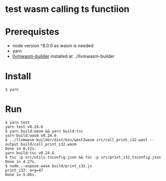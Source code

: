 # test wasm calling ts functiion

# Prerequistes
- node version ^8.0.0 as wasm is needed
- yarn
- [llvmwasm-builder](https://github.com/winksaville/llvmwasm-builder) installed at ../llvmwasm-builder

# Install
```
$ yarn
```

# Run
```
$ yarn test
yarn test v0.24.6
$ yarn build:wasm && yarn build:tsc
yarn build:wasm v0.24.6
$ ../llvmwasm-builder/dist/bin/wast2wasm src/call_print_i32.wast --output build/call_print_i32.wasm 
Done in 0.22s.
yarn build:tsc v0.24.6
$ tsc -p src/utils.tsconfig.json && tsc -p src/print_i32.tsconfig.json 
Done in 4.27s.
$ node --expose_wasm build/print_i32.js 
print_i32: arg=47
Done in 5.06s.
```
